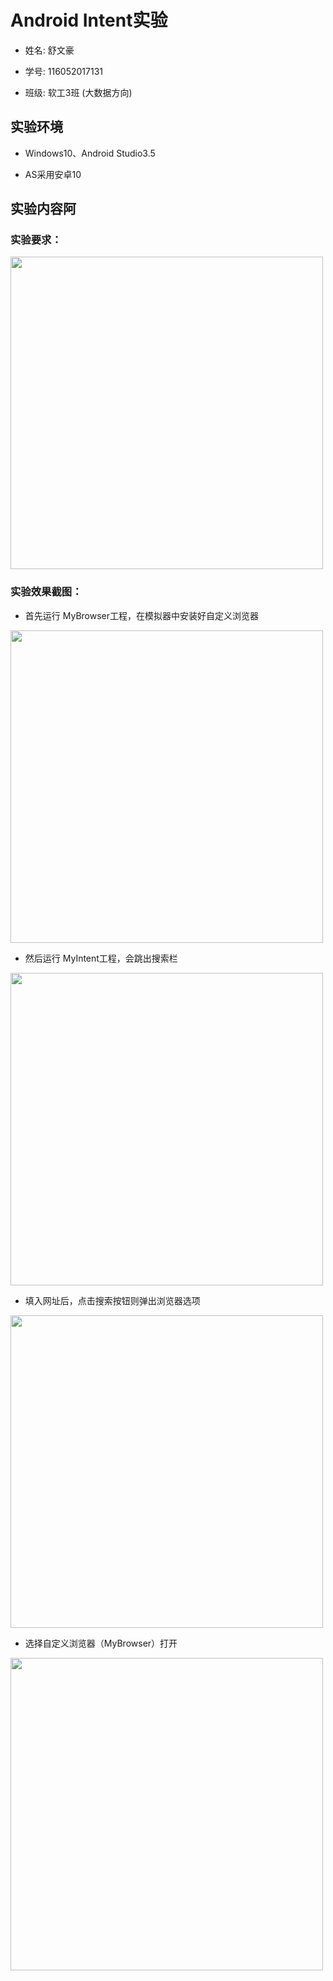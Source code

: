 # Android Intent实验

* 姓名: 舒文豪</br>

* 学号: 116052017131</br>

* 班级: 软工3班 (大数据方向)</br>

## 实验环境

* Windows10、Android Studio3.5

* AS采用安卓10

## 实验内容阿

### 实验要求：

<img src="https://github.com/ShuWenhao/exp4/blob/master/screenshot/experiment_needs.jpg" width="500" />

### 实验效果截图：

* 首先运行 MyBrowser工程，在模拟器中安装好自定义浏览器
<img src="https://github.com/ShuWenhao/exp4/blob/master/screenshot/MyBrowser_ico.jpg" width="500" />

* 然后运行 MyIntent工程，会跳出搜索栏
<img src="https://github.com/ShuWenhao/exp4/blob/master/screenshot/search_bar.jpg" width="500" />

* 填入网址后，点击搜索按钮则弹出浏览器选项
<img src="https://github.com/ShuWenhao/exp4/blob/master/screenshot/select_browser.jpg" width="500" />

* 选择自定义浏览器（MyBrowser）打开
<img src="https://github.com/ShuWenhao/exp4/blob/master/screenshot/MyBrowser's_screen.jpg" width="500" />
